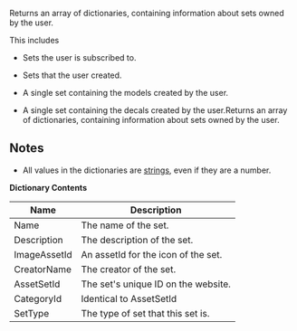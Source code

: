 Returns an array of dictionaries, containing information about sets owned by the user.

This includes

* Sets the user is subscribed to.

* Sets that the user created.

* A single set containing the models created by the user.

* A single set containing the decals created by the user.Returns an array of dictionaries, containing information about sets owned by the user.

## Notes

* All values in the dictionaries are [strings](https://developer.roblox.com/articles/String), even if they are a number.

**Dictionary Contents**

| Name | Description |
| --- | --- |
| Name | The name of the set. |
| Description | The description of the set. |
| ImageAssetId | An assetId for the icon of the set. |
| CreatorName | The creator of the set. |
| AssetSetId | The set's unique ID on the website. |
| CategoryId | Identical to AssetSetId |
| SetType | The type of set that this set is. |